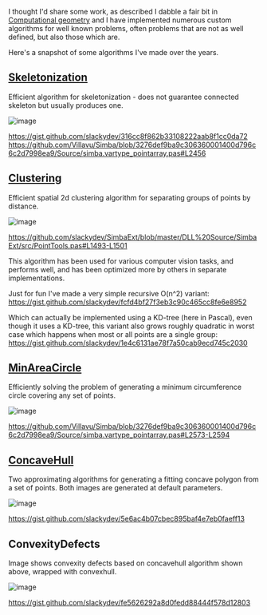 I thought I'd share some work, as described I dabble a fair bit in [Computational geometry](https://en.wikipedia.org/wiki/Computational_geometry) and I have implemented numerous custom algorithms for well known problems, often problems that are not as well defined, but also those which are.

Here's a snapshot of some algorithms I've made over the years.

[Skeletonization](https://en.wikipedia.org/wiki/Topological_skeleton)
-----------------------------------------------------------------------
Efficient algorithm for skeletonization - does not guarantee connected skeleton but usually produces one.

![image](https://github.com/user-attachments/assets/e6f0dcd4-ab33-49b4-8662-adca72f38e03)

https://gist.github.com/slackydev/316cc8f862b33108222aab8f1cc0da72
https://github.com/Villavu/Simba/blob/3276def9ba9c306360001400d796c6c2d7998ea9/Source/simba.vartype_pointarray.pas#L2456



[Clustering](https://en.wikipedia.org/wiki/Cluster_analysis)
------------------------------------------------------------
Efficient spatial 2d clustering algorithm for separating groups of points by distance.

![image](https://github.com/user-attachments/assets/d336bae1-1dfc-43f1-8070-540a480cb046)

https://github.com/slackydev/SimbaExt/blob/master/DLL%20Source/SimbaExt/src/PointTools.pas#L1493-L1501

This algorithm has been used for various computer vision tasks, and performs well, and has been optimized more by others in separate implementations.

Just for fun I've made a very simple recursive O(n^2) variant:
https://gist.github.com/slackydev/fcfd4bf27f3eb3c90c465cc8fe6e8952

Which can actually be implemented using a KD-tree (here in Pascal), even though it uses a KD-tree, this variant also grows roughly quadratic in worst case which happens when most or all points are a single group:
https://gist.github.com/slackydev/1e4c6131ae78f7a50cab9ecd745c2030

[MinAreaCircle](https://en.wikipedia.org/wiki/Smallest-circle_problem)
----------------------------------------------------------------------
Efficiently solving the problem of generating a minimum circumference circle covering any set of points.

![image](https://github.com/user-attachments/assets/d8e7a103-fd1a-4d5d-9687-db3f8c677734)

https://github.com/Villavu/Simba/blob/3276def9ba9c306360001400d796c6c2d7998ea9/Source/simba.vartype_pointarray.pas#L2573-L2594


[ConcaveHull](https://en.wikipedia.org/wiki/Alpha_shape)
--------------------------------------------------------
Two approximating algorithms for generating a fitting concave polygon from a set of points. Both images are generated at default parameters.

![image](https://github.com/user-attachments/assets/2c28923e-0d4d-4ef8-a47c-ec0eeaf62de8)

https://gist.github.com/slackydev/5e6ac4b07cbec895baf4e7eb0faeff13


ConvexityDefects
------------------
Image shows convexity defects based on concavehull algorithm shown above, wrapped with convexhull.

![image](https://github.com/user-attachments/assets/fc93a965-5e51-41a1-9275-40d14c0c65c4)


https://gist.github.com/slackydev/fe5626292a8d0fedd88444f578d12803
